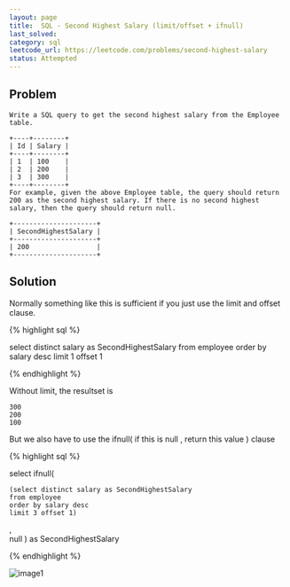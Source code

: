 ```yaml
---
layout: page
title:  SQL - Second Highest Salary (limit/offset + ifnull)
last_solved: 
category: sql
leetcode_url: https://leetcode.com/problems/second-highest-salary
status: Attempted
---
```


Problem
-------

```
Write a SQL query to get the second highest salary from the Employee table.

+----+--------+
| Id | Salary |
+----+--------+
| 1  | 100    |
| 2  | 200    |
| 3  | 300    |
+----+--------+
For example, given the above Employee table, the query should return 200 as the second highest salary. If there is no second highest salary, then the query should return null.

+---------------------+
| SecondHighestSalary |
+---------------------+
| 200                 |
+---------------------+

```

Solution
----------

Normally something like this is sufficient if you just use the limit and offset clause.

{% highlight sql %}

select distinct salary as SecondHighestSalary
    from employee
    order by salary desc
    limit 1 offset 1

{% endhighlight %}

Without limit, the resultset is
```
300
200
100
```

But we also have to use the ifnull( if this is null , return this value ) clause

{% highlight sql %}

select ifnull(

    (select distinct salary as SecondHighestSalary
    from employee
    order by salary desc
    limit 3 offset 1)
    
,  
    null 
) as SecondHighestSalary 

{% endhighlight %}




![image1]()
